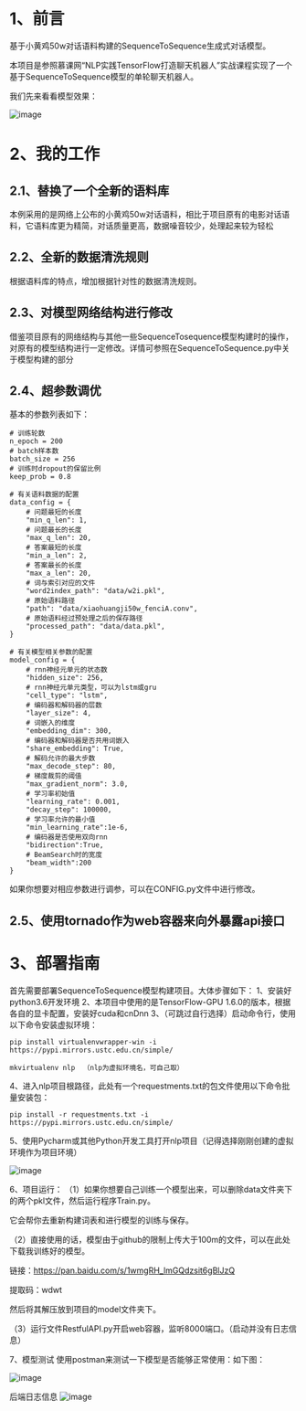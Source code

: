 # 1、前言
基于小黄鸡50w对话语料构建的SequenceToSequence生成式对话模型。

本项目是参照慕课网“NLP实践TensorFlow打造聊天机器人”实战课程实现了一个基于SequenceToSequence模型的单轮聊天机器人。

我们先来看看模型效果：

![image](http://chatbot.xielin.top/img/test.png)

# 2、我的工作
## 2.1、替换了一个全新的语料库
本例采用的是网络上公布的小黄鸡50w对话语料，相比于项目原有的电影对话语料，它语料库更为精简，对话质量更高，数据噪音较少，处理起来较为轻松
## 2.2、全新的数据清洗规则
根据语料库的特点，增加根据针对性的数据清洗规则。
## 2.3、对模型网络结构进行修改
借鉴项目原有的网络结构与其他一些SequenceTosequence模型构建时的操作，对原有的模型结构进行一定修改。详情可参照在SequenceToSequence.py中关于模型构建的部分
## 2.4、超参数调优
基本的参数列表如下：

```
# 训练轮数
n_epoch = 200
# batch样本数
batch_size = 256
# 训练时dropout的保留比例
keep_prob = 0.8

# 有关语料数据的配置
data_config = {
    # 问题最短的长度
    "min_q_len": 1,
    # 问题最长的长度
    "max_q_len": 20,
    # 答案最短的长度
    "min_a_len": 2,
    # 答案最长的长度
    "max_a_len": 20,
    # 词与索引对应的文件
    "word2index_path": "data/w2i.pkl",
    # 原始语料路径
    "path": "data/xiaohuangji50w_fenciA.conv",
    # 原始语料经过预处理之后的保存路径
    "processed_path": "data/data.pkl",
}

# 有关模型相关参数的配置
model_config = {
    # rnn神经元单元的状态数
    "hidden_size": 256,
    # rnn神经元单元类型，可以为lstm或gru
    "cell_type": "lstm",
    # 编码器和解码器的层数
    "layer_size": 4,
    # 词嵌入的维度
    "embedding_dim": 300,
    # 编码器和解码器是否共用词嵌入
    "share_embedding": True,
    # 解码允许的最大步数
    "max_decode_step": 80,
    # 梯度裁剪的阈值
    "max_gradient_norm": 3.0,
    # 学习率初始值
    "learning_rate": 0.001,
    "decay_step": 100000,
    # 学习率允许的最小值
    "min_learning_rate":1e-6,
    # 编码器是否使用双向rnn
    "bidirection":True,
    # BeamSearch时的宽度
    "beam_width":200
}
```
如果你想要对相应参数进行调参，可以在CONFIG.py文件中进行修改。
## 2.5、使用tornado作为web容器来向外暴露api接口

# 3、部署指南

首先需要部署SequenceToSequence模型构建项目。大体步骤如下：
1、安装好python3.6开发环境
2、本项目中使用的是TensorFlow-GPU 1.6.0的版本，根据各自的显卡配置，安装好cuda和cnDnn
3、（可跳过自行选择）启动命令行，使用以下命令安装虚拟环境：

```
pip install virtualenvwrapper-win -i https://pypi.mirrors.ustc.edu.cn/simple/ 
```

```
mkvirtualenv nlp  （nlp为虚拟环境名，可自己取）
```

4、进入nlp项目根路径，此处有一个requestments.txt的包文件使用以下命令批量安装包：

```
pip install -r requestments.txt -i https://pypi.mirrors.ustc.edu.cn/simple/ 
```
5、使用Pycharm或其他Python开发工具打开nlp项目（记得选择刚刚创建的虚拟环境作为项目环境）

![image](http://chatbot.xielin.top/test.jpg)

6、项目运行：
（1）如果你想要自己训练一个模型出来，可以删除data文件夹下的两个pkl文件，然后运行程序Train.py。

它会帮你去重新构建词表和进行模型的训练与保存。

（2）直接使用的话，模型由于github的限制上传大于100m的文件，可以在此处下载我训练好的模型。

链接：https://pan.baidu.com/s/1wmgRH_lmGQdzsit6gBlJzQ 

提取码：wdwt 

然后将其解压放到项目的model文件夹下。

（3）运行文件RestfulAPI.py开启web容器，监听8000端口。（启动并没有日志信息）

7、模型测试
使用postman来测试一下模型是否能够正常使用：如下图：

![image](http://chatbot.xielin.top/test01.jpg)

后端日志信息
![image](http://chatbot.xielin.top/test02.jpg)